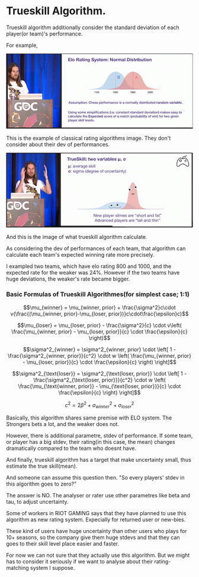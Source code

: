 # Trueskill Algorithm. 

Trueskill algorithm additionally consider the standard deviation of each player(or team)'s performance. 

For example, 

![ELO](./images/elo.png)

This is the example of classical rating algorithms image. They don't consider about their dev of performances.

![Trueskill](./images/trueskill.png)

And this is the image of what trueskill algorithm calculate. 

As considering the dev of performances of each team, that algorithm can calculate each team's expected winning rate more precisely.

I exampled two teams, which have elo rating 800 and 1000, and the expected rate for the weaker was 24%. However if the two teams have huge deviations, the weaker's rate became bigger.

### Basic Formulas of Trueskill Algorithmes(for simplest case; 1:1)

$$\mu_{winner} = \mu_{winner, prior} + \frac{\sigma^2}c\cdot v(\frac{(\mu_{winner, prior}-\mu_{loser, prior})}c\cdot\frac{\epsilon}c)$$

$$\mu_{loser} = \mu_{loser, prior} - \frac{\sigma^2}{c} \cdot v\left( \frac{\mu_{winner, prior} - \mu_{loser, prior}}{c} \cdot \frac{\epsilon}{c} \right)$$

$$\sigma^2_{winner} = \sigma^2_{winner, prior} \cdot \left[ 1 - \frac{\sigma^2_{winner, prior}}{c^2} \cdot w \left( \frac{\mu_{winner, prior} - \mu_{loser, prior}}{c} \cdot \frac{\epsilon}{c} \right) \right]$$

$$\sigma^2_{\text{loser}} = \sigma^2_{\text{loser, prior}} \cdot \left[ 1 - \frac{\sigma^2_{\text{loser, prior}}}{c^2} \cdot w \left( \frac{\mu_{\text{winner, prior}} - \mu_{\text{loser, prior}}}{c} \cdot \frac{\epsilon}{c} \right) \right]$$

$$ c^2 = 2\beta^2 + \sigma^2_{winner} + \sigma^2_{loser}$$


Basically, this algorithm shares same premise with ELO system. The Strongers bets a lot, and the weaker does not. 

However, there is additional parametre, stdev of performance. If some team, or player has a big stdev, their rating(in this case, the mean) changes dramatically compared to the team who doesnt have.

And finally, trueskill algorithm has a target that make uncertainty small, thus estimate the true skill(mean).

And someone can assume this question then. "So every players' stdev in this algorithm goes to zero?"

The answer is NO. The analyser or rater use other parametres like beta and tau, to adjust uncertainty.

Some of workers in RIOT GAMING says that they have planned to use this algorithm as new rating system. Expecially for returned user or new-bies. 

These kind of users have huge uncertainty than other users who plays for 10+ seasons, so the company give them huge stdevs and that they can goes to their skill level place easier and faster.

For now we can not sure that they actually use this algorithm. But we might has to consider it seriously if we want to analyse about their rating-matching system I suppose.
